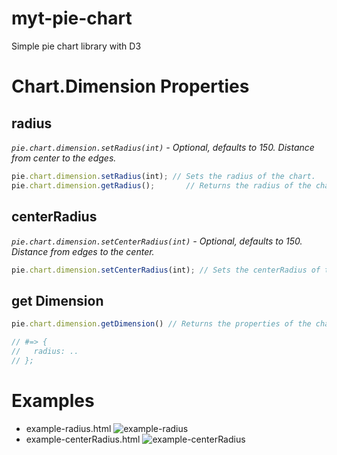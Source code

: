 # myt-pie-chart
Simple pie chart library with D3

# Chart.Dimension Properties

## radius

  _`pie.chart.dimension.setRadius(int)` - Optional, defaults to 150._
  _Distance from center to the edges._
```JavaScript
pie.chart.dimension.setRadius(int); // Sets the radius of the chart.
pie.chart.dimension.getRadius();       // Returns the radius of the chart.
```

## centerRadius

  _`pie.chart.dimension.setCenterRadius(int)` - Optional, defaults to 150._
  _Distance from edges to the center._

```JavaScript
pie.chart.dimension.setCenterRadius(int); // Sets the centerRadius of the chart.
```

## get Dimension

```JavaScript
pie.chart.dimension.getDimension() // Returns the properties of the chart.dimension object

// #=> {
//   radius: ..
// };
```

# Examples
- example-radius.html
![example-radius](https://s32.postimg.org/3rho1v2ol/example_radius.png)
- example-centerRadius.html
![example-centerRadius](https://s31.postimg.org/tcdcnspej/example_center_Radius.png)
